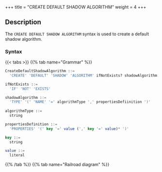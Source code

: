 +++
title = "CREATE DEFAULT SHADOW ALGORITHM"
weight = 4
+++

## Description

The `CREATE DEFAULT SHADOW ALGORITHM` syntax is used to create a default shadow algorithm.

### Syntax

{{< tabs >}}
{{% tab name="Grammar" %}}
```sql
CreateDefaultShadowAlgorithm ::=
  'CREATE' 'DEFAULT' 'SHADOW' 'ALGORITHM' ifNotExists? shadowAlgorithm 

ifNotExists ::=
  'IF' 'NOT' 'EXISTS'

shadowAlgorithm ::=
  'TYPE' '(' 'NAME' '=' algorithmType ',' propertiesDefiinition ')'
    
algorithmType ::=
  string

propertiesDefinition ::=
  'PROPERTIES' '(' key '=' value (',' key '=' value)* ')'

key ::=
  string

value ::=
  literal
```
{{% /tab %}}
{{% tab name="Railroad diagram" %}}
<iframe frameborder="0" name="diagram" id="diagram" width="100%" height="100%"></iframe>
{{% /tab %}}
{{< /tabs >}}

### Supplement

- `algorithmType` currently supports `VALUE_MATCH`, `REGEX_MATCH` and `SQL_HINT`;
- `ifNotExists` clause is used for avoid `Duplicate default shadow algorithm` error.

### Example

- Create default shadow algorithm

```sql
CREATE DEFAULT SHADOW ALGORITHM TYPE(NAME="SQL_HINT");
```

- Create default shadow algorithm with `ifNotExist` clause

```sql
CREATE DEFAULT SHADOW ALGORITHM IF NOT EXISTS TYPE(NAME="SQL_HINT");
```

### Reserved word

`CREATE`, `DEFAULT`, `SHADOW`, `ALGORITHM`, `TYPE`, `NAME`, `PROPERTIES`

### Related links

- [Reserved word](/en/user-manual/shardingsphere-proxy/distsql/syntax/reserved-word/)
